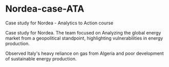 # Nordea-case-ATA
Case study for Nordea - Analytics to Action course

Case study for Nordea.
The team focused on Analyzing the global energy market from a geopolitical standpoint,
highlighting vulnerabilities in energy production.

Observed Italy's heavy reliance on gas from Algeria and poor development of sustainable energy production.

